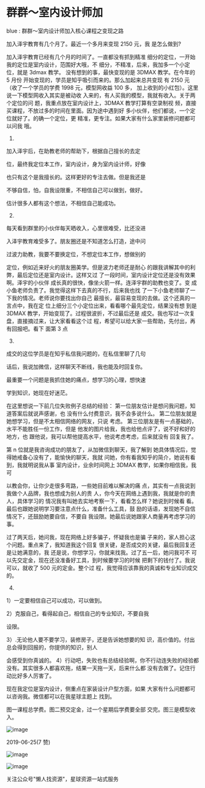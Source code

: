 # 群群～室内设计师加

blue : 群群～室内设计师加入核心课程之变现之路

加入泽宇教育有几个月了。最近一个多月来变现 2150 元，我 是怎么做到?

加入泽宇教育已经有几个月的时间了。一直都没有抓到精准 细分的定位，一开始我的定位是室内设计，范围好大哦，不 细分，不精准，后来，我加多一个小定位，就是 3dmax 教学。 没有想到的事，最快变现的是 3DMAX 教学。在今年的 5 月份 开始变现的，学员是知乎吸引而来的。那么加起来总共变现 有 2150 元（收了一个学员的学费 1998 元，模型网收益 100 多， 加上收到的小红包）。这里说一下模型网收入其实是被动收 入来的，有人买我的模型，我就有收入。关于两个定位的问 题，我重点放在室内设计上，3DMAX 教学打算有空录制视 频，直接买课程，不放过多的时间在里面。因为途中遇到好 多小伙伴，他们都说，一个定位就好了。的确一个定位，更 精准，更专注。如果大家有什么家里装修问题都可以问我 哦。

1.

加入泽宇后，在助教老师的帮助下，根据自己擅长的去定

位，最终我定位本工作，室内设计，身为室内设计师，好像

也只有这个是我擅长的。这样更好的专注去做。但是我还是

不够自信，怕，自我设限重，不相信自己可以做到，做好。

估计很多人都有这个想法，不相信自己能成功。

2.

每天看到群里的小伙伴每天晒收入，心里很难受，比还没进

入泽宇教育难受多了。朋友圈还是不知道怎么打造，途中问

过波力助教，我要不要换定位，不想定位本工作，想做别的

定位，例如近来好火的朋友圈美学。但是波力老师还是耐心 的跟我讲解其中的利弊，最后定位还是室内设计。这样又过 了一段时间，室内设计定位还是没有效果啊。泽宇的小伙伴 成长真的很快，像坐火箭一样。连泽宇群的助教也变了。变 成小鱼老师负责了。我觉得这样下去真的不行，后来我也找 了一下小鱼老师聊了一下我的情况。老师说你要找出你自己 最擅长，最容易变现的去做。这个还真的一言点中，我在定 位上细分三个小定位出来，看看哪个最先定位，结果没有想 到是 3DMAX 教学，开始变现了。过程很波折，不过最后还是 成交。我也写过一次复盘，直接摘过来，让大家看看这个过 程，希望可以给大家一些帮助，先付出，再有回报吧。看下 面第 3 点

3.

成交的这位学员是在知乎私信我问题的，在私信里聊了几句

话后，我说加微信，这样聊天不断线，我也能及时回复你。

最重要一个问题是我抓住她的痛点，想学习的心理，想快速

学到知识，她现在好迷茫。

在这里想说一下前几位失败例子总结的经验： 第一位朋友估计是想问我问题，知道答案后就说声感谢，也 没有什么付费意识，我不会多说什么。 第二位朋友就是她想学习，但是不太相信网络的网友，只说 考虑。 第三位朋友是有一点基础的，水平不能胜任一份工作，但是 他发的图片给我，我也给他点评了，说不好和好的地方，也 跟他说，我可以帮他提高水平，他说考虑考虑，后来就没有 回复我了。

第 n 位就是我咨询成功的朋友了，从加微信到聊天，我了解到 她具体情况后，觉得她戒备心没有了，能愉快的聊天，我就 问她，你有看我知乎的简介，她说有看到，我就明说我从事 室内设计，业余时间网上 3DMAX 教学，如果你相信我，我可

以教会你，让你少走很多弯路，一些她目前难以解决的痛 点，其实有一点我说到我做个人品牌，我也想成为别人的贵 人，你今天在网络上遇到我，我就是你的贵人，具体学习的 情况我有叫她去实地考察一下，看看怎么样？她说到时候看 看。最后也跟她说明学习要注意点什么，准备什么工具，鼓 励的话语，发现她不自信情况下，还鼓励她要自信，不要自 我设限。她最后说她跟家人商量再考虑学习的事。

过了两天后，她问我，现在网络上好多骗子，怀疑我也是骗 子来的，家人担心这个问题。重点来了，我知道我这个回复 很关键，是否成交的关键，最后我回复还是让她满意的，我 还是说，你想学习，你就来找我。过了五一后，她问我可不 可以先交定金，现在还没准备好工具，到时候要学习的时候 把剩下的钱付了。我说可以，就收了 500 元的定金。整个过 程，我觉得应该靠我的真诚和专业知识成交的。

4.

1）一定要相信自己可以成功，可以做到。

2）克服自己，看得起自己，相信自己的专业知识，不要自我

设限。

3）.无论他人要不要学习，装修房子，还是告诉她想要的知 识，高价值的。付出总会得到回报的，你提供的知识，别人

会感受到你真诚的。 4）行动吧，失败也有总结经验啊，你不行动连失败的经验都 没有。其实很多人都喜欢拖，结果一天拖一天，后来什么都 没有去做了。记住行动比好多人厉害了。

现在我定位是室内设计，侧重点在家装设计户型方面，如果 大家有什么问题都可以咨询我。微信都可以在我星球主题上 找到。

图一课程总学费。图二预交定金，过一个星期后学费要全部 交完。图三是模型收入。

![image](img/Image_538.png)

2019-06-25(7 赞)

![image](img/Image_539.png)

![image](img/Image_540.png)

关注公众号"懒人找资源"，星球资源一站式服务